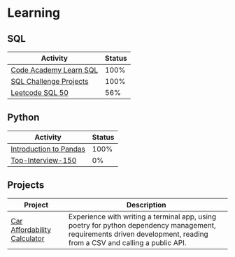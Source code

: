# Learning

## SQL

| Activity                                                             | Status |
| -------------------------------------------------------------------- | ------ |
| [Code Academy Learn SQL](https://www.codecademy.com/learn/learn-sql) | 100%   |
| [SQL Challenge Projects](https://github.com/machar94/SQL-Challenges) | 100%   |
| [Leetcode SQL 50](https://leetcode.com/studyplan/top-sql-50/)        | 56%    |

## Python

| Activity                                                                         | Status |
| -------------------------------------------------------------------------------- | ------ |
| [Introduction to Pandas](https://leetcode.com/studyplan/introduction-to-pandas/) | 100%   |
| [Top-Interview-150](https://leetcode.com/studyplan/top-interview-150/)           | 0%     |

## Projects

| Project                                                                                | Description                                                                                                                                                          |
| -------------------------------------------------------------------------------------- | -------------------------------------------------------------------------------------------------------------------------------------------------------------------- |
| [Car Affordability Calculator](https://github.com/machar94/CarAffordabilityCalculator) | Experience with writing a terminal app, using poetry for python dependency management, requirements driven development, reading from a CSV and calling a public API. |
